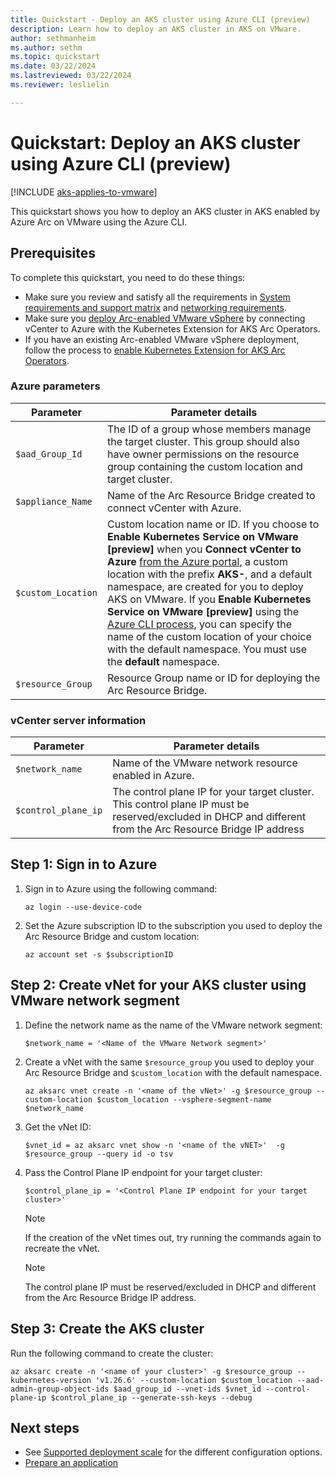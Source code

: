 ```yaml
---
title: Quickstart - Deploy an AKS cluster using Azure CLI (preview)
description: Learn how to deploy an AKS cluster in AKS on VMware. 
author: sethmanheim
ms.author: sethm
ms.topic: quickstart
ms.date: 03/22/2024
ms.lastreviewed: 03/22/2024
ms.reviewer: leslielin

---
```


# Quickstart: Deploy an AKS cluster using Azure CLI (preview)

[!INCLUDE [aks-applies-to-vmware](includes/aks-hci-applies-to-skus/aks-applies-to-vmware.md)]

This quickstart shows you how to deploy an AKS cluster in AKS enabled by Azure Arc on VMware using the Azure CLI.

## Prerequisites

To complete this quickstart, you need to do these things:

- Make sure you review and satisfy all the requirements in [System requirements and support matrix](aks-vmware-system-requirements.md) and [networking requirements](aks-vmware-networking-concepts.md).
- Make sure you [deploy Arc-enabled VMware vSphere](/azure/azure-arc/vmware-vsphere/quick-start-connect-vcenter-to-arc-using-script) by connecting vCenter to Azure with the Kubernetes Extension for AKS Arc Operators.
- If you have an existing Arc-enabled VMware vSphere deployment, follow the process to [enable Kubernetes Extension for AKS Arc Operators](aks-vmware-install-kubernetes-extension.md).

### Azure parameters

| Parameter                     | Parameter details  |
|-------------------------------|--------------------|
| `$aad_Group_Id`                 | The ID of a group whose members manage the target cluster. This group should also have owner permissions on the resource group containing the custom location and target cluster.  |
| `$appliance_Name`               | Name of the Arc Resource Bridge created to connect vCenter with Azure.  |
| `$custom_Location`              | Custom location name or ID. If you choose to **Enable Kubernetes Service on VMware [preview]** when you **Connect vCenter to Azure** [from the Azure portal](/azure/azure-arc/vmware-vsphere/quick-start-connect-vcenter-to-arc-using-script), a custom location with the prefix **AKS-**, and a default namespace, are created for you to deploy AKS on VMware. If you **Enable Kubernetes Service on VMware [preview]** using the [Azure CLI process](aks-vmware-install-kubernetes-extension.md), you can specify the name of the custom location of your choice with the default namespace. You must use the **default** namespace.  |
| `$resource_Group`               | Resource Group name or ID for deploying the Arc Resource Bridge.  |
 
### vCenter server information

| Parameter                     | Parameter details  |
|-------------------------------|--------------------|
| `$network_name`                 | Name of the VMware network resource enabled in Azure.  | 
| `$control_plane_ip`             | The control plane IP for your target cluster. This control plane IP must be reserved/excluded in DHCP and different from the Arc Resource Bridge IP address  | 

## Step 1: Sign in to Azure

1. Sign in to Azure using the following command:

   ```azurecli
   az login --use-device-code
   ```

1. Set the Azure subscription ID to the subscription you used to deploy the Arc Resource Bridge and custom location:

   ```azurecli
   az account set -s $subscriptionID
   ```

## Step 2: Create vNet for your AKS cluster using VMware network segment

1. Define the network name as the name of the VMware network segment:

   ```azurecli
   $network_name = '<Name of the VMware Network segment>'
   ```

1. Create a vNet with the same `$resource_group` you used to deploy your Arc Resource Bridge and `$custom_location` with the default namespace.

   ```azurecli
   az aksarc vnet create -n '<name of the vNet>' -g $resource_group --custom-location $custom_location --vsphere-segment-name $network_name
   ```

1. Get the vNet ID:

   ```azurecli
   $vnet_id = az aksarc vnet show -n '<name of the vNET>'  -g $resource_group --query id -o tsv
   ```

1. Pass the Control Plane IP endpoint for your target cluster:

   ```azurecli
   $control_plane_ip = '<Control Plane IP endpoint for your target cluster>'
   ```

   > [!NOTE]
   > If the creation of the vNet times out, try running the commands again to recreate the vNet.

   > [!NOTE]
   > The control plane IP must be reserved/excluded in DHCP and different from the Arc Resource Bridge IP address.

## Step 3: Create the AKS cluster

Run the following command to create the cluster:

```azurecli
az aksarc create -n '<name of your cluster>' -g $resource_group --kubernetes-version 'v1.26.6' --custom-location $custom_location --aad-admin-group-object-ids $aad_group_id --vnet-ids $vnet_id --control-plane-ip $control_plane_ip --generate-ssh-keys --debug
```

## Next steps

- See [Supported deployment scale](aks-vmware-scale-requirements.md) for the different configuration options.
- [Prepare an application](/azure/aks/hybrid/tutorial-kubernetes-prepare-application)
